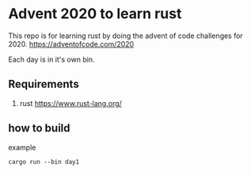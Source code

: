Advent 2020 to learn rust
=========================

This repo is for learning rust by doing the advent of code challenges for 2020. 
https://adventofcode.com/2020

Each day is in it's own bin. 

Requirements
------------
1. rust https://www.rust-lang.org/

how to build
------------
example
```
cargo run --bin day1
```